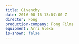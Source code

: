 ```yaml
---
title: Givenchy
date: 2016-08-16 13:07:00 Z
director: Fong
production-company: Fong Films
equipment: Arri Alexa
is-shown: false
---
```


